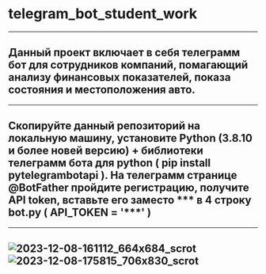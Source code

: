 # telegram_bot_student_work

-------------------------------------
Данный проект включает в себя телеграмм бот для сотрудников компаний, помагающий анализу финансовых показателей, показа состояния и местоположения авто.
-------------------------------------

-------------------------------------
Cкопируйте данный репозиторий на локальную машину, установите Python (3.8.10 и более новей версию) + библиотеки телеграмм бота для python ( pip install pytelegrambotapi ).
На телеграмм странице @BotFather пройдите регистрацию, получите API token, вставьте его заместо *** в 4 строку bot.py ( API_TOKEN = '***' )
-------------------------------------

-------------------------------------
![2023-12-08-161112_664x684_scrot](https://github.com/Anonim19992/telegram_bot_student_work/assets/43230744/d55167e7-993a-4e6e-9ad1-5a11565650e0)
![2023-12-08-175815_706x830_scrot](https://github.com/Anonim19992/telegram_bot_student_work/assets/43230744/669d5770-e764-4baa-bae9-e0441b867bcc)
-------------------------------------
